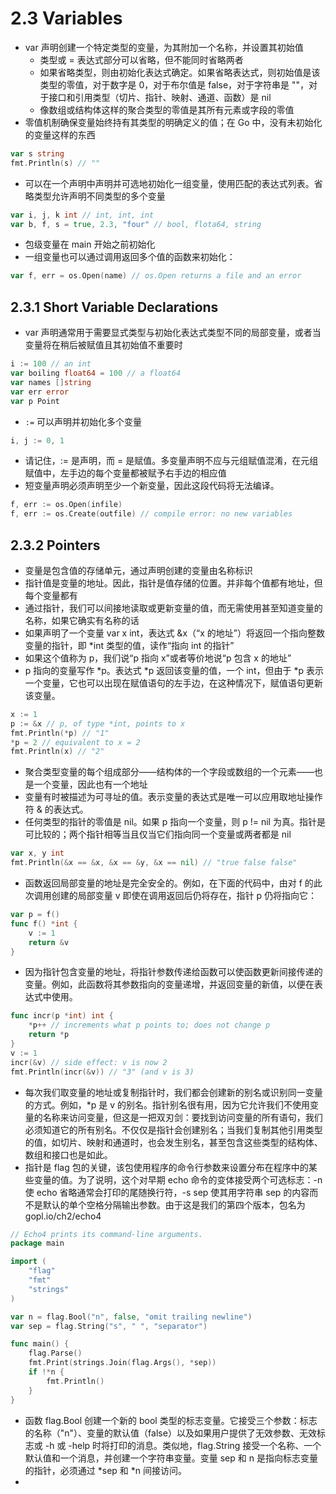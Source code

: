 # 2.3 Variables
- var 声明创建一个特定类型的变量，为其附加一个名称，并设置其初始值
  - 类型或 = 表达式部分可以省略，但不能同时省略两者
  - 如果省略类型，则由初始化表达式确定。如果省略表达式，则初始值是该类型的零值，对于数字是 0，对于布尔值是 false，对于字符串是 ""，对于接口和引用类型（切片、指针、映射、通道、函数）是 nil
  - 像数组或结构体这样的聚合类型的零值是其所有元素或字段的零值
- 零值机制确保变量始终持有其类型的明确定义的值；在 Go 中，没有未初始化的变量这样的东西
```go
var s string
fmt.Println(s) // ""
```
- 可以在一个声明中声明并可选地初始化一组变量，使用匹配的表达式列表。省略类型允许声明不同类型的多个变量
```go
var i, j, k int // int, int, int
var b, f, s = true, 2.3, "four" // bool, flota64, string
```
- 包级变量在 main 开始之前初始化
- 一组变量也可以通过调用返回多个值的函数来初始化：
```go
var f, err = os.Open(name) // os.Open returns a file and an error
```
## 2.3.1 Short Variable Declarations
- var 声明通常用于需要显式类型与初始化表达式类型不同的局部变量，或者当变量将在稍后被赋值且其初始值不重要时
```go
i := 100 // an int
var boiling float64 = 100 // a float64
var names []string
var err error
var p Point
```
- `:=` 可以声明并初始化多个变量
```go
i, j := 0, 1
```
- 请记住，:= 是声明，而 = 是赋值。多变量声明不应与元组赋值混淆，在元组赋值中，左手边的每个变量都被赋予右手边的相应值
- 短变量声明必须声明至少一个新变量，因此这段代码将无法编译。
```go
f, err := os.Open(infile)
f, err := os.Create(outfile) // compile error: no new variables
```
## 2.3.2 Pointers
- 变量是包含值的存储单元，通过声明创建的变量由名称标识
- 指针值是变量的地址。因此，指针是值存储的位置。并非每个值都有地址，但每个变量都有
- 通过指针，我们可以间接地读取或更新变量的值，而无需使用甚至知道变量的名称，如果它确实有名称的话
- 如果声明了一个变量 var x int，表达式 &x（“x 的地址”）将返回一个指向整数变量的指针，即 *int 类型的值，读作“指向 int 的指针”
- 如果这个值称为 p，我们说“p 指向 x”或者等价地说“p 包含 x 的地址”
- p 指向的变量写作 *p。表达式 *p 返回该变量的值，一个 int，但由于 *p 表示一个变量，它也可以出现在赋值语句的左手边，在这种情况下，赋值语句更新该变量。
```go
x := 1
p := &x // p, of type *int, points to x
fmt.Println(*p) // "1"
*p = 2 // equivalent to x = 2
fmt.Println(x) // "2"
```
- 聚合类型变量的每个组成部分——结构体的一个字段或数组的一个元素——也是一个变量，因此也有一个地址
- 变量有时被描述为可寻址的值。表示变量的表达式是唯一可以应用取地址操作符 & 的表达式。
- 任何类型的指针的零值是 nil。如果 p 指向一个变量，则 p != nil 为真。指针是可比较的；两个指针相等当且仅当它们指向同一个变量或两者都是 nil
```go
var x, y int
fmt.Println(&x == &x, &x == &y, &x == nil) // "true false false"
```
- 函数返回局部变量的地址是完全安全的。例如，在下面的代码中，由对 f 的此次调用创建的局部变量 v 即使在调用返回后仍将存在，指针 p 仍将指向它：
```go
var p = f()
func f() *int {
    v := 1
    return &v
}
```
- 因为指针包含变量的地址，将指针参数传递给函数可以使函数更新间接传递的变量。例如，此函数将其参数指向的变量递增，并返回变量的新值，以便在表达式中使用。
```go
func incr(p *int) int {
    *p++ // increments what p points to; does not change p
    return *p
}
v := 1
incr(&v) // side effect: v is now 2
fmt.Println(incr(&v)) // "3" (and v is 3)
```
- 每次我们取变量的地址或复制指针时，我们都会创建新的别名或识别同一变量的方式。例如，*p 是 v 的别名。指针别名很有用，因为它允许我们不使用变量的名称来访问变量，但这是一把双刃剑：要找到访问变量的所有语句，我们必须知道它的所有别名。不仅仅是指针会创建别名；当我们复制其他引用类型的值，如切片、映射和通道时，也会发生别名，甚至包含这些类型的结构体、数组和接口也是如此。
- 指针是 flag 包的关键，该包使用程序的命令行参数来设置分布在程序中的某些变量的值。为了说明，这个对早期 echo 命令的变体接受两个可选标志：-n 使 echo 省略通常会打印的尾随换行符，-s sep 使其用字符串 sep 的内容而不是默认的单个空格分隔输出参数。由于这是我们的第四个版本，包名为 gopl.io/ch2/echo4
```go
// Echo4 prints its command-line arguments.
package main

import (
	"flag"
	"fmt"
	"strings"
)

var n = flag.Bool("n", false, "omit trailing newline")
var sep = flag.String("s", " ", "separator")

func main() {
	flag.Parse()
	fmt.Print(strings.Join(flag.Args(), *sep))
	if !*n {
		fmt.Println()
	}
}
```
- 函数 flag.Bool 创建一个新的 bool 类型的标志变量。它接受三个参数：标志的名称（"n"）、变量的默认值（false）以及如果用户提供了无效参数、无效标志或 -h 或 -help 时将打印的消息。类似地，flag.String 接受一个名称、一个默认值和一个消息，并创建一个字符串变量。变量 sep 和 n 是指向标志变量的指针，必须通过 *sep 和 *n 间接访问。
- 

